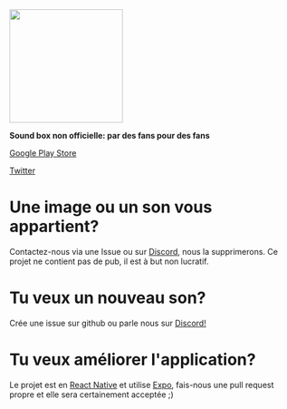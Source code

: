 
<img src="https://raw.githubusercontent.com/enzosabry/rpzSoundbox/master/assets/img/logorpz.png" width=200 >

**Sound box non officielle: par des fans pour des fans**

[Google Play Store](https://play.google.com/store/apps/details?id=com.playadev.rpzsoundbox)

[Twitter](https://twitter.com/Playa_Dev)

# Une image ou un son vous appartient?
Contactez-nous via une Issue ou sur [Discord](https://discord.gg/yTQZ46Bh), nous la supprimerons.
Ce projet ne contient pas de pub, il est à but non lucratif.

# Tu veux un nouveau son?
Crée une issue sur github ou parle nous sur [Discord!](https://discord.gg/yTQZ46Bh)

# Tu veux améliorer l'application?
Le projet est en [React Native](https://github.com/facebook/react-native) et utilise [Expo](https://github.com/expo/expo), fais-nous une pull request propre et elle sera certainement acceptée ;)
